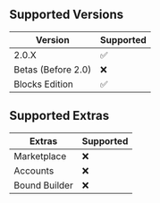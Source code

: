 ## Supported Versions

| Version | Supported          |
| ------- | ------------------ |
|  2.0.X | :white_check_mark: |
| Betas (Before 2.0)  | :x:                |
| Blocks Edition  | :white_check_mark: |

## Supported Extras

| Extras | Supported          |
| ------- | ------------------ |
|  Marketplace | :x: |
| Accounts  | :x:                |
| Bound Builder  | :x: |




